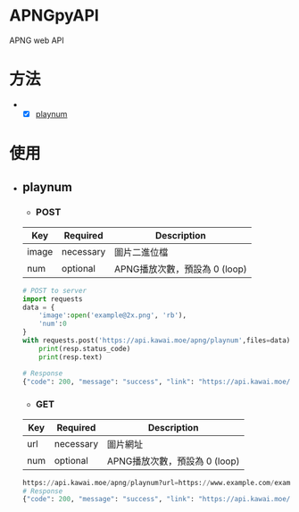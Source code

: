 # APNGpyAPI
APNG web API

# 方法
* - [x] [playnum](#playnum)

# 使用
* ## playnum 
  * ### POST  
  
  Key | Required | Description
  ----|---- | ---
  image|necessary | 圖片二進位檔
  num|optional |  APNG播放次數，預設為 0 (loop)
    
  ```python
  # POST to server
  import requests
  data = {
      'image':open('example@2x.png', 'rb'),
      'num':0
  }
  with requests.post('https://api.kawai.moe/apng/playnum',files=data) as resp:
      print(resp.status_code)
      print(resp.text)

  # Response
  {"code": 200, "message": "success", "link": "https://api.kawai.moe/apng/i/kZyi48.png"}
  ```
  * ### GET
  
  Key | Required | Description
  ----|---- | ---
  url|necessary | 圖片網址
  num|optional |  APNG播放次數，預設為 0 (loop)
    
  ```python
  https://api.kawai.moe/apng/playnum?url=https://www.example.com/example.png&num=3
  # Response
  {"code": 200, "message": "success", "link": "https://api.kawai.moe/apng/i/kZyi48.png"}
  ```

